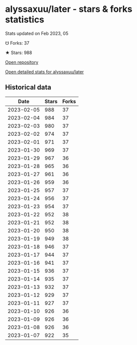 # alyssaxuu/later - stars & forks statistics

Stats updated on Feb 2023, 05

☋ Forks: 37

★ Stars: 988

[Open repository](https://github.com/alyssaxuu/later)

[Open detailed stats for alyssaxuu/later](https://reviewgithub.com/rep/alyssaxuu/later)

## Historical data
| Date | Stars | Forks |
|------|-------|-------|
| 2023-02-05 | 988 | 37 | 
| 2023-02-04 | 984 | 37 | 
| 2023-02-03 | 980 | 37 | 
| 2023-02-02 | 974 | 37 | 
| 2023-02-01 | 971 | 37 | 
| 2023-01-30 | 969 | 37 | 
| 2023-01-29 | 967 | 36 | 
| 2023-01-28 | 965 | 36 | 
| 2023-01-27 | 961 | 36 | 
| 2023-01-26 | 959 | 36 | 
| 2023-01-25 | 957 | 37 | 
| 2023-01-24 | 956 | 37 | 
| 2023-01-23 | 954 | 37 | 
| 2023-01-22 | 952 | 38 | 
| 2023-01-21 | 952 | 38 | 
| 2023-01-20 | 950 | 38 | 
| 2023-01-19 | 949 | 38 | 
| 2023-01-18 | 946 | 37 | 
| 2023-01-17 | 944 | 37 | 
| 2023-01-16 | 941 | 37 | 
| 2023-01-15 | 936 | 37 | 
| 2023-01-14 | 935 | 37 | 
| 2023-01-13 | 932 | 37 | 
| 2023-01-12 | 929 | 37 | 
| 2023-01-11 | 927 | 37 | 
| 2023-01-10 | 926 | 36 | 
| 2023-01-09 | 926 | 36 | 
| 2023-01-08 | 926 | 36 | 
| 2023-01-07 | 922 | 35 | 

